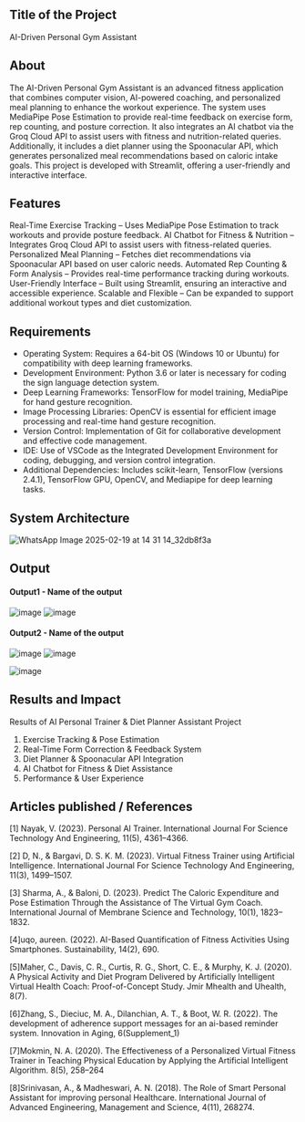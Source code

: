 ## Title of the Project
AI-Driven Personal Gym Assistant


## About
The AI-Driven Personal Gym Assistant is an advanced fitness application that combines computer vision, AI-powered coaching, and personalized meal planning to enhance the workout experience. The system uses MediaPipe Pose Estimation to provide real-time feedback on exercise form, rep counting, and posture correction. It also integrates an AI chatbot via the Groq Cloud API to assist users with fitness and nutrition-related queries. Additionally, it includes a diet planner using the Spoonacular API, which generates personalized meal recommendations based on caloric intake goals. This project is developed with Streamlit, offering a user-friendly and interactive interface.

## Features
Real-Time Exercise Tracking – Uses MediaPipe Pose Estimation to track workouts and provide posture feedback.
AI Chatbot for Fitness & Nutrition – Integrates Groq Cloud API to assist users with fitness-related queries.
Personalized Meal Planning – Fetches diet recommendations via Spoonacular API based on user caloric needs.
Automated Rep Counting & Form Analysis – Provides real-time performance tracking during workouts.
User-Friendly Interface – Built using Streamlit, ensuring an interactive and accessible experience.
Scalable and Flexible – Can be expanded to support additional workout types and diet customization.

## Requirements
<!--List the requirements of the project as shown below-->
* Operating System: Requires a 64-bit OS (Windows 10 or Ubuntu) for compatibility with deep learning frameworks.
* Development Environment: Python 3.6 or later is necessary for coding the sign language detection system.
* Deep Learning Frameworks: TensorFlow for model training, MediaPipe for hand gesture recognition.
* Image Processing Libraries: OpenCV is essential for efficient image processing and real-time hand gesture recognition.
* Version Control: Implementation of Git for collaborative development and effective code management.
* IDE: Use of VSCode as the Integrated Development Environment for coding, debugging, and version control integration.
* Additional Dependencies: Includes scikit-learn, TensorFlow (versions 2.4.1), TensorFlow GPU, OpenCV, and Mediapipe for deep learning tasks.

## System Architecture

![WhatsApp Image 2025-02-19 at 14 31 14_32db8f3a](https://github.com/user-attachments/assets/dd04daf3-f4e8-4bf0-b2c6-7df50ee9a1d5)


## Output
#### Output1 - Name of the output
![image](https://github.com/user-attachments/assets/f1c9ffbd-9530-4088-b311-44530ed99fda)
![image](https://github.com/user-attachments/assets/5d46da44-fe7c-49ee-99bd-8e4b2898e42a)


#### Output2 - Name of the output
![image](https://github.com/user-attachments/assets/024944f0-3840-44c3-b7d0-a3093a8c00b9)
![image](https://github.com/user-attachments/assets/4d6ccb8c-2def-4426-a5ab-8dd55b5cc306)

![image](https://github.com/user-attachments/assets/df92b02b-b2e8-4c28-85fc-ce119dee876e)


## Results and Impact
Results of AI Personal Trainer & Diet Planner Assistant Project
1. Exercise Tracking & Pose Estimation
2. Real-Time Form Correction & Feedback System
3. Diet Planner & Spoonacular API Integration
4. AI Chatbot for Fitness & Diet Assistance
5. Performance & User Experience


## Articles published / References
[1] Nayak, V. (2023). Personal AI Trainer. International Journal For Science Technology And Engineering, 11(5), 4361–4366.

[2]  D, N., & Bargavi, D. S. K. M. (2023). Virtual Fitness Trainer using Artificial Intelligence. International Journal For Science Technology And Engineering, 11(3), 1499–1507.

[3] Sharma, A., & Baloni, D. (2023). Predict The Caloric Expenditure and Pose Estimation Through the Assistance of The Virtual Gym Coach. International Journal of Membrane Science and Technology, 10(1), 1823–1832.


[4]uqo, aureen. (2022). AI-Based Quantification of Fitness Activities Using Smartphones. Sustainability, 14(2), 690.

[5]Maher, C., Davis, C. R., Curtis, R. G., Short, C. E., & Murphy, K. J. (2020). A Physical Activity and Diet Program Delivered by Artificially Intelligent Virtual Health Coach: Proof-of-Concept Study. Jmir Mhealth and Uhealth, 8(7).

[6]Zhang, S., Dieciuc, M. A., Dilanchian, A. T., & Boot, W. R. (2022). The development of adherence support messages for an ai-based reminder system. Innovation in Aging, 6(Supplement_1)

[7]Mokmin, N. A. (2020). The Effectiveness of a Personalized Virtual Fitness Trainer in Teaching Physical Education by Applying the Artificial Intelligent Algorithm. 8(5), 258–264

[8]Srinivasan, A., & Madheswari, A. N. (2018). The Role of Smart Personal Assistant for improving personal Healthcare. International Journal of Advanced Engineering, Management and Science, 4(11), 268274.




